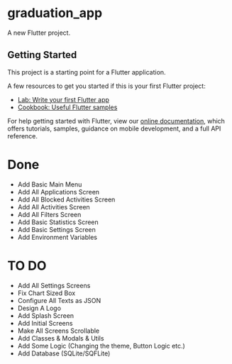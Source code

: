 # graduation_app

A new Flutter project.

## Getting Started

This project is a starting point for a Flutter application.

A few resources to get you started if this is your first Flutter project:

- [Lab: Write your first Flutter app](https://flutter.dev/docs/get-started/codelab)
- [Cookbook: Useful Flutter samples](https://flutter.dev/docs/cookbook)

For help getting started with Flutter, view our
[online documentation](https://flutter.dev/docs), which offers tutorials,
samples, guidance on mobile development, and a full API reference.

# Done
- Add Basic Main Menu
- Add All Applications Screen
- Add All Blocked Activities Screen
- Add All Activities Screen
- Add All Filters Screen
- Add Basic Statistics Screen
- Add Basic Settings Screen
- Add Environment Variables

# TO DO
- Add All Settings Screens
- Fix Chart Sized Box 
- Configure All Texts as JSON 
- Design A Logo
- Add Splash Screen
- Add Initial Screens
- Make All Screens Scrollable
- Add Classes & Modals & Utils
- Add Some Logic (Changing the theme, Button Logic etc.)
- Add Database (SQLite/SQFLite)